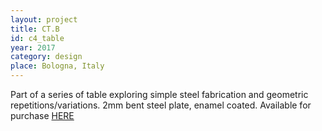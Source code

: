 ```yaml
---
layout: project
title: CT.B
id: c4_table
year: 2017
category: design
place: Bologna, Italy
---
```


Part of a series of table exploring simple steel fabrication and geometric repetitions/variations.
2mm bent steel plate, enamel coated. Available for purchase <a href="https://artemest.com/products/ct-b-coffee-table">HERE</a>

